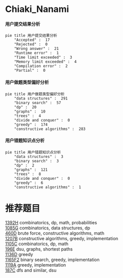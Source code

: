 # Chiaki_Nanami

<!-- tabs:start -->



#### **用户提交结果分析**

```mermaid
pie title 用户提交结果分析
    "Accepted" :  17
    "Rejected" :  0
    "Wrong answer" :  21
    "Runtime error" :  1
    "Time limit exceeded" :  3
    "Memory limit exceeded" :  4
    "Compilation error" :  2
    "Partial" :  0
```

#### **用户做题类型偏好分析**

```mermaid
pie title 用户做题类型偏好分析
    "data structures" :  291
    "binary search" :  57
    "dp" :  20
    "graphs" :  10
    "trees" :  4
    "divide and conquer" :  0
    "greedy" :  174
    "constructive algorithms" :  283
```
#### **用户错题知识点分析**

```mermaid
pie title 用户错题知识点分析
    "data structures" :  3
    "binary search" :  3
    "dp" :  2
    "graphs" :  121
    "trees" :  8
    "divide and conquer" :  0
    "greedy" :  6
    "constructive algorithms" :  1
```



<!-- tabs:end -->
# 推荐题目
[1392H](https://codeforces.com/contest/1392/problem/H)		combinatorics,
                        dp,
                        math,
                        probabilities		  
[1085G](https://codeforces.com/contest/1085/problem/G)		combinatorics,
                        data structures,
                        dp		  
[460D](https://codeforces.com/contest/460/problem/D)		brute force,
                        constructive algorithms,
                        math		  
[1207B](https://codeforces.com/contest/1207/problem/B)		constructive algorithms,
                        greedy,
                        implementation		  
[1105C](https://codeforces.com/contest/1105/problem/C)		combinatorics,
                        dp,
                        math		  
[196E](https://codeforces.com/contest/196/problem/E)		dsu,
                        graphs,
                        shortest paths		  
[1136D](https://codeforces.com/contest/1136/problem/D)		greedy		  
[1165F2](https://codeforces.com/contest/1165F/problem/2)		binary search,
                        greedy,
                        implementation		  
[1119A](https://codeforces.com/contest/1119/problem/A)		greedy,
                        implementation		  
[187C](https://codeforces.com/contest/187/problem/C)		dfs and similar,
                        dsu		  
